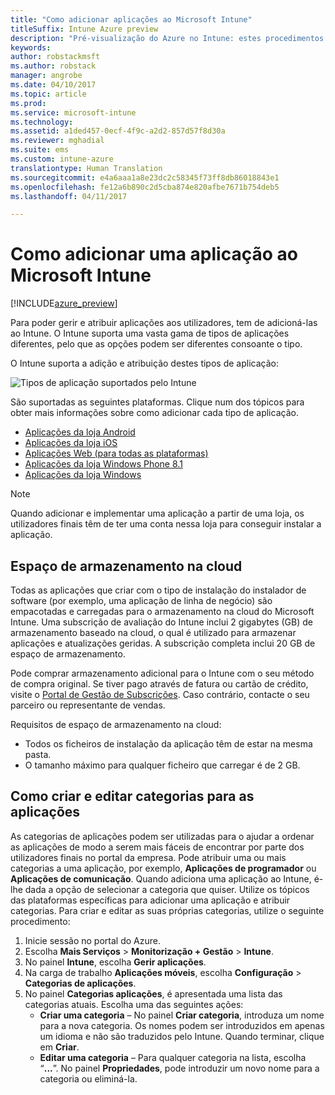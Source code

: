 ```yaml
---
title: "Como adicionar aplicações ao Microsoft Intune"
titleSuffix: Intune Azure preview
description: "Pré-visualização do Azure no Intune: estes procedimentos ajudam-no a preparar as suas aplicações no Intune para serem atribuídas a utilizadores e dispositivos. "
keywords: 
author: robstackmsft
ms.author: robstack
manager: angrobe
ms.date: 04/10/2017
ms.topic: article
ms.prod: 
ms.service: microsoft-intune
ms.technology: 
ms.assetid: a1ded457-0ecf-4f9c-a2d2-857d57f8d30a
ms.reviewer: mghadial
ms.suite: ems
ms.custom: intune-azure
translationtype: Human Translation
ms.sourcegitcommit: e4a6aaa1a8e23dc2c58345f73ff8db86018843e1
ms.openlocfilehash: fe12a6b890c2d5cba874e820afbe7671b754deb5
ms.lasthandoff: 04/11/2017

---
```


# <a name="how-to-add-an-app-to-microsoft-intune"></a>Como adicionar uma aplicação ao Microsoft Intune

[!INCLUDE[azure_preview](../includes/azure_preview.md)]

Para poder gerir e atribuir aplicações aos utilizadores, tem de adicioná-las ao Intune. O Intune suporta uma vasta gama de tipos de aplicações diferentes, pelo que as opções podem ser diferentes consoante o tipo.

O Intune suporta a adição e atribuição destes tipos de aplicação:

![Tipos de aplicação suportados pelo Intune](./media/app-types.png)

São suportadas as seguintes plataformas. Clique num dos tópicos para obter mais informações sobre como adicionar cada tipo de aplicação.

- [Aplicações da loja Android](/intune-azure/manage-apps/android-store-app)
- [Aplicações da loja iOS](/intune-azure/manage-apps/ios-store-app)
- [Aplicações Web (para todas as plataformas)](/intune-azure/manage-apps/web-app)
- [Aplicações da loja Windows Phone 8.1](/intune-azure/manage-apps/windows-phone-8-1-store-app)
- [Aplicações da loja Windows](/intune-azure/manage-apps/windows-store-app)

> [!NOTE]
> Quando adicionar e implementar uma aplicação a partir de uma loja, os utilizadores finais têm de ter uma conta nessa loja para conseguir instalar a aplicação.

## <a name="cloud-storage-space"></a>Espaço de armazenamento na cloud
Todas as aplicações que criar com o tipo de instalação do instalador de software (por exemplo, uma aplicação de linha de negócio) são empacotadas e carregadas para o armazenamento na cloud do Microsoft Intune. Uma subscrição de avaliação do Intune inclui 2 gigabytes (GB) de armazenamento baseado na cloud, o qual é utilizado para armazenar aplicações e atualizações geridas. A subscrição completa inclui 20 GB de espaço de armazenamento.

Pode comprar armazenamento adicional para o Intune com o seu método de compra original.  Se tiver pago através de fatura ou cartão de crédito, visite o [Portal de Gestão de Subscrições](https://portal.office.com/adminportal/home?switchtomodern=true#/subscriptions).  Caso contrário, contacte o seu parceiro ou representante de vendas.

Requisitos de espaço de armazenamento na cloud:

-   Todos os ficheiros de instalação da aplicação têm de estar na mesma pasta.
-   O tamanho máximo para qualquer ficheiro que carregar é de 2 GB.

## <a name="how-to-create-and-edit-categories-for-apps"></a>Como criar e editar categorias para as aplicações 

As categorias de aplicações podem ser utilizadas para o ajudar a ordenar as aplicações de modo a serem mais fáceis de encontrar por parte dos utilizadores finais no portal da empresa. Pode atribuir uma ou mais categorias a uma aplicação, por exemplo, **Aplicações de programador** ou **Aplicações de comunicação**. Quando adiciona uma aplicação ao Intune, é-lhe dada a opção de selecionar a categoria que quiser. Utilize os tópicos das plataformas específicas para adicionar uma aplicação e atribuir categorias. Para criar e editar as suas próprias categorias, utilize o seguinte procedimento: 

1. Inicie sessão no portal do Azure. 
2. Escolha **Mais Serviços** > **Monitorização + Gestão** > **Intune**. 
3. No painel **Intune**, escolha **Gerir aplicações**. 
4. Na carga de trabalho **Aplicações móveis**, escolha **Configuração** > **Categorias de aplicações**. 
5. No painel **Categorias aplicações**, é apresentada uma lista das categorias atuais. Escolha uma das seguintes ações: 
    - **Criar uma categoria** – No painel **Criar categoria**, introduza um nome para a nova categoria. Os nomes podem ser introduzidos em apenas um idioma e não são traduzidos pelo Intune. Quando terminar, clique em **Criar**.
    - **Editar uma categoria** – Para qualquer categoria na lista, escolha “**...**”. No painel **Propriedades**, pode introduzir um novo nome para a categoria ou eliminá-la.




